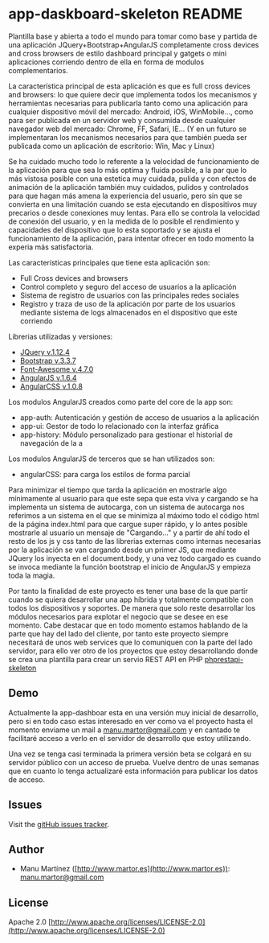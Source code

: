 # app-daskboard-skeleton README #

Plantilla base y abierta a todo el mundo para tomar como base y partida de una aplicación JQuery+Bootstrap+AngularJS completamente cross devices and cross browsers de estilo dashboard principal y gatgets o mini aplicaciones corriendo dentro de ella en forma de modulos complementarios.

La característica principal de esta aplicación es que es full cross devices and browsers: lo que quiere decir que implementa todos los mecanismos y herramientas necesarias para publicarla tanto como una aplicación para cualquier dispositivo móvil del mercado: Android, iOS, WinMobile..., como para ser publicada en un servidor web y consumida desde cualquier navegador web del mercado: Chrome, FF, Safari, IE... (Y en un futuro se implementaran los mecanismos necesarios para que también pueda ser publicada como un aplicación de escritorio: Win, Mac y Linux)

Se ha cuidado mucho todo lo referente a la velocidad de funcionamiento de la aplicación para que sea lo más optima y fluida posible, a la par que lo más vistosa posible con una estetica muy cuidada, pulida y con efectos de animación de la aplicación también muy cuidados, pulidos y controlados para que hagan más amena la experiencia del usuario, pero sin que se convierta en una limitación cuando se esta ejecutando en dispositivos muy precarios o desde conexiones muy lentas. Para ello se controla la velocidad de conexión del usuario, y en la medida de lo posible el rendimiento y capacidades del dispositivo que lo esta soportado y se ajusta el funcionamiento de la aplicación, para intentar ofrecer en todo momento la experia más satisfactoria.

Las características principales que tiene esta aplicación son:

* Full Cross devices and browsers
* Control completo y seguro del acceso de usuarios a la aplicación
* Sistema de registro de usuarios con las principales redes sociales
* Registro y traza de uso de la aplicación por parte de los usuarios mediante sistema de logs almacenados en el dispositivo que este corriendo

Librerias utilizadas y versiones: 

* [JQuery v.1.12.4](http://jquery.com)
* [Bootstrap v.3.3.7](http://getbootstrap.com/2.3.2/)
* [Font-Awesome v.4.7.0](http://fontawesome.io)
* [AngularJS v.1.6.4](https://angularjs.org)
* [AngularCSS v.1.0.8](https://github.com/castillo-io/angular-css)

Los modulos AngularJS creados como parte del core de la app son: 

* app-auth: Autenticación y gestión de acceso de usuarios a la aplicación
* app-ui: Gestor de todo lo relacionado con la interfaz gráfica
* app-history: Módulo personalizado para gestionar el historial de navegación de la a

Los modulos AngularJS de terceros que se han utilizados son: 

* angularCSS: para carga los estilos de forma parcial

Para minimizar el tiempo que tarda la aplicación en mostrarle algo mínimamente al usuario para que este sepa que esta viva y cargando se ha implementa un sistema de autocarga, con un sistema de autocarga nos referimos a un sistema en el que se minimiza al máximo todo el código html de la página index.html para que cargue super rápido, y lo antes posible mostrarle al usuario un mensaje de "Cargando..." y a partir de ahí todo el resto de los js y css tanto de las librerias externas como internas necesarias por la aplicación se van cargando desde un primer JS, que mediante JQuery los inyecta en el document.body, y una vez todo cargado es cuando se invoca mediante la función bootstrap el inicio de AngularJS y empieza toda la magia.

Por tanto la finalidad de este proyecto es tener una base de la que partir cuando se quiera desarrollar una app híbrida y totalmente compatible con todos los dispositivos y soportes. De manera que solo reste desarrollar los módulos necesarios para explotar el negocio que se desee en ese momento. Cabe destacar que en todo momento estamos hablando de la parte que hay del lado del cliente, por tanto este proyecto siempre necesitará de unos web services que lo comuniquen con la parte del lado servidor, para ello ver otro de los proyectos que estoy desarrollando donde se crea una plantilla para crear un servio REST API en PHP [phprestapi-skeleton](https://github.com/manumartor/phprestapi-skeleton)

## Demo ##

Actualmente la app-dashboar esta en una versión muy inicial de desarrollo, pero si en todo caso estas interesado en ver como va el proyecto hasta el momento enviame un mail a [manu.martor@gmail.com](manu.martor@gmail.com) y en cantado te facilitaré acceso a verlo en el servidor de desarrollo que estoy utilizando.

Una vez se tenga casi terminada la primera versión beta se colgará en su servidor público con un acceso de prueba. Vuelve dentro de unas semanas que en cuanto lo tenga actualizaré esta información para publicar los datos de acceso.

## Issues ##

Visit the [gitHub issues tracker](https://github.com/manumartor/app-dashboard-skeleton/wiki).

## Author ##

* Manu Martínez ([http://www.martor.es](http://www.martor.es)): manu.martor@gmail.com

## License ##

Apache 2.0 [http://www.apache.org/licenses/LICENSE-2.0](http://www.apache.org/licenses/LICENSE-2.0)
